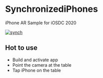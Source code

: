 # SynchronizediPhones
iPhone AR Sample for iOSDC 2020

[![synch](https://img.youtube.com/vi/ka4dRsgbG0M/0.jpg)](https://www.youtube.com/watch?v=ka4dRsgbG0M)

## Hot to use
* Build and activate app
* Point the camera at the table
* Tap iPhone on the table
